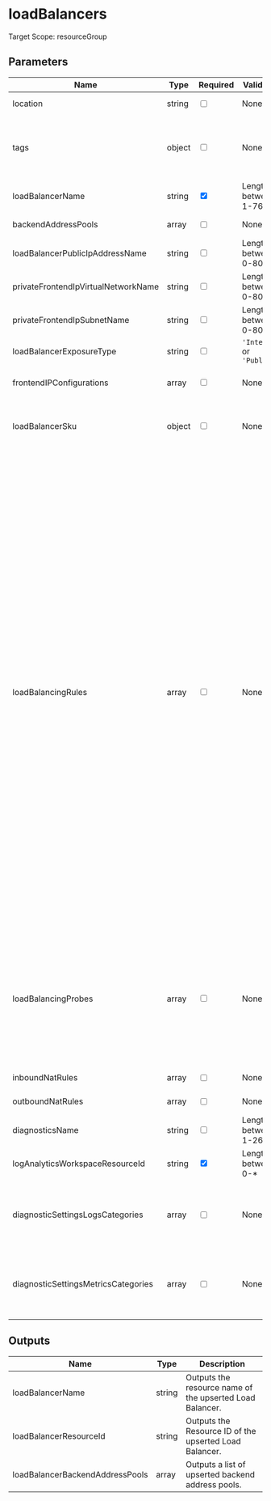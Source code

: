 # loadBalancers

Target Scope: resourceGroup

## Parameters
| Name | Type | Required | Validation | Default value | Description |
| -- |  -- | -- | -- | -- | -- |
| location | string | <input type="checkbox"> | None | <pre>resourceGroup().location</pre> | Specifies the Azure location where the resource should be created. Defaults to the resourcegroup location. |
| tags | object | <input type="checkbox"> | None | <pre>{}</pre> | The tags to apply to this resource. This is an object with key/value pairs.<br>Example:<br>{<br>&nbsp;&nbsp;&nbsp;FirstTag: myvalue<br>&nbsp;&nbsp;&nbsp;SecondTag: another value<br>} |
| loadBalancerName | string | <input type="checkbox" checked> | Length between 1-76 | <pre></pre> | Specifies the name of the loadbalancer. This can be suffixed with the environmentType parameter. Format: <loadBalancerName>-<environmentType>.<br>Min length: 1<br>Max length: 76 |
| backendAddressPools | array | <input type="checkbox"> | None | <pre>[]</pre> | A list of backend address pools to apply to this loadbalancer. For object formatting & options, please refer to https://docs.microsoft.com/en-us/azure/templates/microsoft.network/loadbalancers?pivots=deployment-language-bicep#backendaddresspool. |
| loadBalancerPublicIpAddressName | string | <input type="checkbox"> | Length between 0-80 | <pre>''</pre> | The public ip for the Load Balancer. This Public IP should be pre-existing. |
| privateFrontendIpVirtualNetworkName | string | <input type="checkbox"> | Length between 0-80 | <pre>''</pre> | Required when using private frontend ip addresses. The name of the virtual network in which you want to onboard this loadbalancer\'s private frontend ip. |
| privateFrontendIpSubnetName | string | <input type="checkbox"> | Length between 0-80 | <pre>''</pre> | Required when using private frontend ip addresses. The name of the subnet in which you want to onboard this loadbalancer\'s private frontend ip. |
| loadBalancerExposureType | string | <input type="checkbox"> | `'Internal'` or  `'Public'` | <pre>'Internal'</pre> | Do you want to expose this loadbalancer on the internet (Public) or on your internal ranges only (Internal). |
| frontendIPConfigurations | array | <input type="checkbox"> | None | <pre>loadBalancerExposureType == 'Public' ? [</pre> | Define the Frontend Ip Configuration you want to use for this Load Balancer. For formatting & options, please refer to https://docs.microsoft.com/en-us/azure/templates/microsoft.network/loadbalancers?pivots=deployment-language-bicep.<br>Defaults to a default public or internal frontend ip based on the `loadBalancerExposureType` parameter. If you override this, the `loadBalancerExposureType` parameter gets useless. |
| loadBalancerSku | object | <input type="checkbox"> | None | <pre>{<br>  name: 'Standard'<br>  tier: 'Regional'<br>}</pre> | Define the sku you want to use for this Load Balancer. For formatting & options, please refer to https://docs.microsoft.com/en-us/azure/templates/microsoft.network/loadbalancers?pivots=deployment-language-bicep.<br>Quick examples:<br>Among others, options are:<br>`name`: Type for the Load Balancer.<br>`tier`: Tier for the Load Balancer. |
| loadBalancingRules | array | <input type="checkbox"> | None | <pre>[]</pre> | Define the rules you want to use for this Load Balancer. For formatting & options, please refer to https://docs.microsoft.com/en-us/azure/templates/microsoft.network/loadbalancers?pivots=deployment-language-bicep.<br><br>Example:<br>[<br>&nbsp;&nbsp;&nbsp;{<br>&nbsp;&nbsp;&nbsp;&nbsp;&nbsp;name: '${loadBalancerName}-udp'<br>&nbsp;&nbsp;&nbsp;&nbsp;&nbsp;properties: {<br>&nbsp;&nbsp;&nbsp;&nbsp;&nbsp;&nbsp;&nbsp;frontendIPConfiguration: {<br>&nbsp;&nbsp;&nbsp;&nbsp;&nbsp;&nbsp;&nbsp;&nbsp;&nbsp;id: '${subscription().id}/resourceGroups/${resourceGroup().name}/providers/Microsoft.Network/loadBalancers/${loadBalancerName}/frontendIPConfigurations/${loadBalancerFrontendIPName}'<br>&nbsp;&nbsp;&nbsp;&nbsp;&nbsp;&nbsp;&nbsp;}<br>&nbsp;&nbsp;&nbsp;&nbsp;&nbsp;&nbsp;&nbsp;backendAddressPool: {<br>&nbsp;&nbsp;&nbsp;&nbsp;&nbsp;&nbsp;&nbsp;&nbsp;&nbsp;id: '${subscription().id}/resourceGroups/${resourceGroup().name}/providers/Microsoft.Network/loadBalancers/${loadBalancerName}/backendAddressPools/${loadBalancerBackendPoolName}'<br>&nbsp;&nbsp;&nbsp;&nbsp;&nbsp;&nbsp;&nbsp;}<br>&nbsp;&nbsp;&nbsp;&nbsp;&nbsp;&nbsp;&nbsp;protocol: 'Udp'<br>&nbsp;&nbsp;&nbsp;&nbsp;&nbsp;&nbsp;&nbsp;frontendPort: 53<br>&nbsp;&nbsp;&nbsp;&nbsp;&nbsp;&nbsp;&nbsp;backendPort: 53<br>&nbsp;&nbsp;&nbsp;&nbsp;&nbsp;&nbsp;&nbsp;enableFloatingIP: false<br>&nbsp;&nbsp;&nbsp;&nbsp;&nbsp;&nbsp;&nbsp;idleTimeoutInMinutes: 5<br>&nbsp;&nbsp;&nbsp;&nbsp;&nbsp;&nbsp;&nbsp;probe: {<br>&nbsp;&nbsp;&nbsp;&nbsp;&nbsp;&nbsp;&nbsp;&nbsp;&nbsp;id: '${subscription().id}/resourceGroups/${resourceGroup().name}/providers/Microsoft.Network/loadBalancers/${loadBalancerName}/probes/${loadBalancerName}-probe'<br>&nbsp;&nbsp;&nbsp;&nbsp;&nbsp;&nbsp;&nbsp;}<br>&nbsp;&nbsp;&nbsp;&nbsp;&nbsp;}<br>&nbsp;&nbsp;&nbsp;}<br>&nbsp;&nbsp;&nbsp;{<br>&nbsp;&nbsp;&nbsp;&nbsp;&nbsp;name: '${loadBalancerName}-tcp'<br>&nbsp;&nbsp;&nbsp;&nbsp;&nbsp;properties: {<br>&nbsp;&nbsp;&nbsp;&nbsp;&nbsp;&nbsp;&nbsp;frontendIPConfiguration: {<br>&nbsp;&nbsp;&nbsp;&nbsp;&nbsp;&nbsp;&nbsp;&nbsp;&nbsp;id: '${subscription().id}/resourceGroups/${resourceGroup().name}/providers/Microsoft.Network/loadBalancers/${loadBalancerName}/frontendIPConfigurations/${loadBalancerFrontendIPName}'<br>&nbsp;&nbsp;&nbsp;&nbsp;&nbsp;&nbsp;&nbsp;}<br>&nbsp;&nbsp;&nbsp;&nbsp;&nbsp;&nbsp;&nbsp;backendAddressPool: {<br>&nbsp;&nbsp;&nbsp;&nbsp;&nbsp;&nbsp;&nbsp;&nbsp;&nbsp;id: '${subscription().id}/resourceGroups/${resourceGroup().name}/providers/Microsoft.Network/loadBalancers/${loadBalancerName}/backendAddressPools/${loadBalancerBackendPoolName}'<br>&nbsp;&nbsp;&nbsp;&nbsp;&nbsp;&nbsp;&nbsp;}<br>&nbsp;&nbsp;&nbsp;&nbsp;&nbsp;&nbsp;&nbsp;protocol: 'Tcp'<br>&nbsp;&nbsp;&nbsp;&nbsp;&nbsp;&nbsp;&nbsp;frontendPort: 53<br>&nbsp;&nbsp;&nbsp;&nbsp;&nbsp;&nbsp;&nbsp;backendPort: 53<br>&nbsp;&nbsp;&nbsp;&nbsp;&nbsp;&nbsp;&nbsp;enableFloatingIP: false<br>&nbsp;&nbsp;&nbsp;&nbsp;&nbsp;&nbsp;&nbsp;idleTimeoutInMinutes: 5<br>&nbsp;&nbsp;&nbsp;&nbsp;&nbsp;&nbsp;&nbsp;probe: {<br>&nbsp;&nbsp;&nbsp;&nbsp;&nbsp;&nbsp;&nbsp;&nbsp;&nbsp;id: '${subscription().id}/resourceGroups/${resourceGroup().name}/providers/Microsoft.Network/loadBalancers/${loadBalancerName}/probes/${loadBalancerName}-probe'<br>&nbsp;&nbsp;&nbsp;&nbsp;&nbsp;&nbsp;&nbsp;}<br>&nbsp;&nbsp;&nbsp;&nbsp;&nbsp;}<br>&nbsp;&nbsp;&nbsp;}<br>] |
| loadBalancingProbes | array | <input type="checkbox"> | None | <pre>[]</pre> | Define the health probes you want to use for the rules of this Load Balancer. For formatting & options, please refer to https://docs.microsoft.com/en-us/azure/templates/microsoft.network/loadbalancers?pivots=deployment-language-bicep.<br><br>[<br>&nbsp;&nbsp;&nbsp;{<br>&nbsp;&nbsp;&nbsp;&nbsp;&nbsp;name: '${loadBalancerName}-probe'<br>&nbsp;&nbsp;&nbsp;&nbsp;&nbsp;properties: {<br>&nbsp;&nbsp;&nbsp;&nbsp;&nbsp;&nbsp;&nbsp;protocol: 'Tcp'<br>&nbsp;&nbsp;&nbsp;&nbsp;&nbsp;&nbsp;&nbsp;port: 53<br>&nbsp;&nbsp;&nbsp;&nbsp;&nbsp;&nbsp;&nbsp;intervalInSeconds: 5<br>&nbsp;&nbsp;&nbsp;&nbsp;&nbsp;&nbsp;&nbsp;numberOfProbes: 2<br>&nbsp;&nbsp;&nbsp;&nbsp;&nbsp;}<br>&nbsp;&nbsp;&nbsp;}<br>] |
| inboundNatRules | array | <input type="checkbox"> | None | <pre>[]</pre> | Define the inbound nat rules you want to use for this Load Balancer. For formatting & options, please refer to https://docs.microsoft.com/en-us/azure/templates/microsoft.network/loadbalancers?pivots=deployment-language-bicep. |
| outboundNatRules | array | <input type="checkbox"> | None | <pre>[]</pre> |  |
| diagnosticsName | string | <input type="checkbox"> | Length between 1-260 | <pre>'AzurePlatformCentralizedLogging'</pre> | The name of the diagnostics. This defaults to `AzurePlatformCentralizedLogging`. |
| logAnalyticsWorkspaceResourceId | string | <input type="checkbox" checked> | Length between 0-* | <pre></pre> | The azure resource id of the log analytics workspace to log the diagnostics to. If you set this to an empty string, logging & diagnostics will be disabled. |
| diagnosticSettingsLogsCategories | array | <input type="checkbox"> | None | <pre>[<br>  {<br>    categoryGroup: 'allLogs'<br>    enabled: true<br>  }<br>]</pre> | Which log categories to enable; This defaults to `allLogs`. For array/object format, please refer to https://docs.microsoft.com/en-us/azure/templates/microsoft.insights/diagnosticsettings?tabs=bicep#logsettings. |
| diagnosticSettingsMetricsCategories | array | <input type="checkbox"> | None | <pre>[<br>  {<br>    categoryGroup: 'AllMetrics'<br>    enabled: true<br>  }<br>]</pre> | Which Metrics categories to enable; This defaults to `AllMetrics`. For array/object format, please refer to https://docs.microsoft.com/en-us/azure/templates/microsoft.insights/diagnosticsettings?tabs=bicep&pivots=deployment-language-bicep#metricsettings |
## Outputs
| Name | Type | Description |
| -- |  -- | -- |
| loadBalancerName | string | Outputs the resource name of the upserted Load Balancer. |
| loadBalancerResourceId | string | Outputs the Resource ID of the upserted Load Balancer. |
| loadBalancerBackendAddressPools | array | Outputs a list of upserted backend address pools. |

